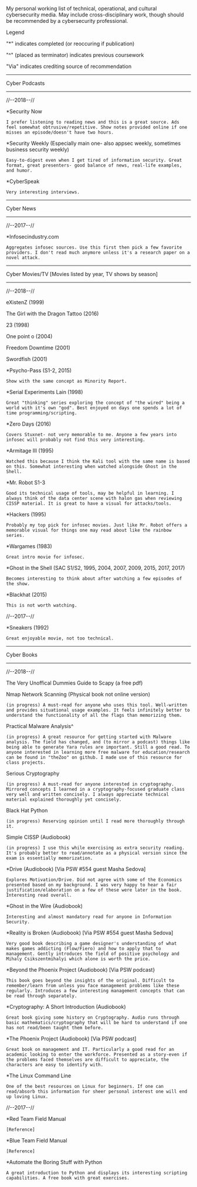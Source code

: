 My personal working list of technical, operational, and cultural cybersecurity media. May include cross-disciplinary work, though should be recommended by a cybersecurity professional.

Legend

"*" indicates completed (or reoccuring if publication)

"^" (placed as terminator) indicates previous coursework

"Via" indicates crediting source of recommendation 

------------------

Cyber Podcasts

------------------

//--2018--// 

*Security Now

	I prefer listening to reading news and this is a great source. Ads feel somewhat obtrusive/repetitive. Show notes provided online if one misses an episode/doesn't have two hours. 

*Security Weekly (Especially main one- also appsec weekly, sometimes business security weekly)

	Easy-to-digest even when I get tired of information security. Great format, great presenters- good balance of news, real-life examples, and humor. 

*CyberSpeak

	Very interesting interviews.  

------------------

Cyber News

------------------

//--2017--//

*Infosecindustry.com

	Aggregates infosec sources. Use this first then pick a few favorite providers. I don't read much anymore unless it's a research paper on a novel attack.

------------------

Cyber Movies/TV [Movies listed by year, TV shows by season]

------------------

//--2018--//

eXistenZ (1999)

The Girl with the Dragon Tattoo (2016)

23 (1998)

One point o (2004)

Freedom Downtime (2001)

Swordfish (2001)

*Psycho-Pass (S1-2, 2015)

	Show with the same concept as Minority Report. 

*Serial Experiments Lain (1998)

	Great "thinking" series exploring the concept of "the wired" being a world with it's own "god". Best enjoyed on days one spends a lot of time programming/scripting.

*Zero Days (2016)

	Covers Stuxnet- not very memorable to me. Anyone a few years into infosec will probably not find this very interesting.  

*Armitage III (1995)

	Watched this because I think the Kali tool with the same name is based on this. Somewhat interesting when watched alongside Ghost in the Shell.

*Mr. Robot S1-3

	Good its technical usage of tools, may be helpful in learning. I always think of the data center scene with halon gas when reviewing CISSP material. It is great to have a visual for attacks/tools.

*Hackers (1995)

	Probably my top pick for infosec movies. Just like Mr. Robot offers a memorable visual for things one may read about like the rainbow series.

*Wargames (1983)

	Great intro movie for infosec.

*Ghost in the Shell (SAC S1/S2, 1995, 2004, 2007, 2009, 2015, 2017, 2017)

	Becomes interesting to think about after watching a few episodes of the show.

*Blackhat (2015)

	This is not worth watching.

//--2017--//

*Sneakers (1992)
	
	Great enjoyable movie, not too technical.

------------------

Cyber Books

------------------

//--2018--//

The Very Unoffical Dummies Guide to Scapy (a free pdf)


Nmap Network Scanning (Physical book not online version)

	(in progress) A must-read for anyone who uses this tool. Well-written and provides situational usage examples. It feels infinitely better to understand the functionality of all the flags than memorizing them.  

Practical Malware Analysis^

	(in progress) A great resource for getting started with Malware analysis. The field has changed, and (to mirror a podcast) things like being able to generate Yara rules are important. Still a good read. To anyone interested in learning more free malware for education/research can be found in "theZoo" on github. I made use of this resource for class projects.   

Serious Cryptography

	(in progress) A must-read for anyone interested in cryptography. Mirrored concepts I learned in a cryptography-focused graduate class very well and written concisely. I always appreciate technical material explained thoroughly yet concisely.

Black Hat Python

	(in progress) Reserving opinion until I read more thoroughly through it.

Simple CISSP (Audiobook)

	(in progress) I use this while exercising as extra security reading. It's probably better to read/annotate as a physical version since the exam is essentially memorization.

*Drive (Audiobook) [Via PSW #554 guest Masha Sedova]

	Explores Motivation/Drive. Did not agree with some of the Economics presented based on my background. I was very happy to hear a fair justification/elaboration on a few of these were later in the book. Interesting read overall. 

*Ghost in the Wire (Audiobook)

	Interesting and almost mandatory read for anyone in Information Security. 

*Reality is Broken (Audiobook) [Via PSW #554 guest Masha Sedova]

	Very good book describing a game designer's understanding of what makes games addicting (Flow/Fiero) and how to apply that to management. Gently introduces the field of positive psychology and Mihaly Csikszentmihalyi which alone is worth the price.

*Beyond the Phoenix Project (Audiobook) [Via PSW podcast}

	This book goes beyond the insights of the original. Difficult to remember/learn from unless you face management problems like these regularly. Introduces a few interesting management concepts that can be read through separately. 

*Cryptography: A Short Introduction (Audiobook)

	Great book giving some history on Cryptography. Audio runs through basic mathematics/cryptography that will be hard to understand if one has not read/been taught them before.

*The Phoenix Project (Audiobook) [Via PSW podcast]

	Great book on management and IT. Particularly a good read for an academic looking to enter the workforce. Presented as a story-even if the problems faced themselves are difficult to appreciate, the characters are easy to identify with.

*The Linux Command Line

	One of the best resources on Linux for beginners. If one can read/absorb this information for sheer personal interest one will end up loving Linux.

//--2017--//

*Red Team Field Manual

	[Reference]

*Blue Team Field Manual

	[Reference]

*Automate the Boring Stuff with Python

	A great introduction to Python and displays its interesting scripting capabilities. A free book with great exercises.
